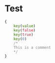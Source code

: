 # Test

<pre>
<code class="language-yapion">{
    <span style="color:rgb(57, 115, 0)">key</span>(<span style="color:rgb(57, 115, 0)">value</span>)
    <span style="color:rgb(57, 115, 0)">key</span>(<span style="color:rgb(200, 30, 50)">false</span>)
    <span style="color:rgb(57, 115, 0)">key</span>(<span style="color:rgb(200, 30, 50)">true</span>)
    <span style="color:rgb(57, 115, 0)">key</span>(<span style="color:rgb(100, 141, 173)">0</span>)
    <span style="color:rgb(136, 136, 136)">/*
    This is a comment
    */</span>
}</code>
</pre>